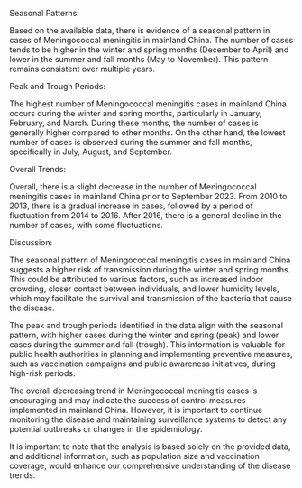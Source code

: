 Seasonal Patterns: 

Based on the available data, there is evidence of a seasonal pattern in cases of Meningococcal meningitis in mainland China. The number of cases tends to be higher in the winter and spring months (December to April) and lower in the summer and fall months (May to November). This pattern remains consistent over multiple years.

Peak and Trough Periods: 

The highest number of Meningococcal meningitis cases in mainland China occurs during the winter and spring months, particularly in January, February, and March. During these months, the number of cases is generally higher compared to other months. On the other hand, the lowest number of cases is observed during the summer and fall months, specifically in July, August, and September.

Overall Trends: 

Overall, there is a slight decrease in the number of Meningococcal meningitis cases in mainland China prior to September 2023. From 2010 to 2013, there is a gradual increase in cases, followed by a period of fluctuation from 2014 to 2016. After 2016, there is a general decline in the number of cases, with some fluctuations.

Discussion: 

The seasonal pattern of Meningococcal meningitis cases in mainland China suggests a higher risk of transmission during the winter and spring months. This could be attributed to various factors, such as increased indoor crowding, closer contact between individuals, and lower humidity levels, which may facilitate the survival and transmission of the bacteria that cause the disease.

The peak and trough periods identified in the data align with the seasonal pattern, with higher cases during the winter and spring (peak) and lower cases during the summer and fall (trough). This information is valuable for public health authorities in planning and implementing preventive measures, such as vaccination campaigns and public awareness initiatives, during high-risk periods.

The overall decreasing trend in Meningococcal meningitis cases is encouraging and may indicate the success of control measures implemented in mainland China. However, it is important to continue monitoring the disease and maintaining surveillance systems to detect any potential outbreaks or changes in the epidemiology.

It is important to note that the analysis is based solely on the provided data, and additional information, such as population size and vaccination coverage, would enhance our comprehensive understanding of the disease trends.